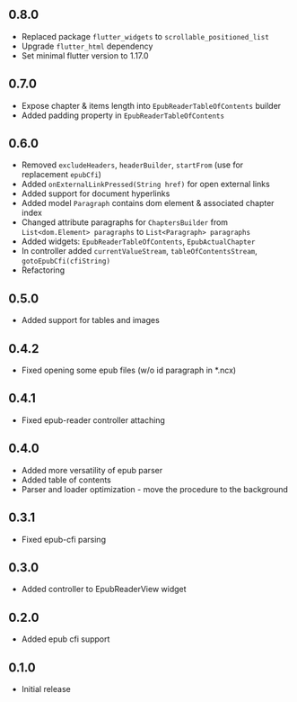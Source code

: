 ## 0.8.0

* Replaced package `flutter_widgets` to `scrollable_positioned_list`
* Upgrade `flutter_html` dependency
* Set minimal flutter version to 1.17.0

## 0.7.0

* Expose chapter & items length into `EpubReaderTableOfContents` builder
* Added padding property in `EpubReaderTableOfContents`

## 0.6.0

* Removed `excludeHeaders`, `headerBuilder`, `startFrom` (use for replacement `epubCfi`)
* Added `onExternalLinkPressed(String href)` for open external links
* Added support for document hyperlinks
* Added model `Paragraph` contains dom element & associated chapter index
* Changed attribute paragraphs for `ChaptersBuilder` from `List<dom.Element> paragraphs` to `List<Paragraph> paragraphs`
* Added widgets: `EpubReaderTableOfContents`, `EpubActualChapter`
* In controller added `currentValueStream`, `tableOfContentsStream`, `gotoEpubCfi(cfiString)`
* Refactoring

## 0.5.0

* Added support for tables and images

## 0.4.2

* Fixed opening some epub files (w/o id paragraph in *.ncx)

## 0.4.1

* Fixed epub-reader controller attaching

## 0.4.0

* Added more versatility of epub parser
* Added table of contents
* Parser and loader optimization - move the procedure to the background

## 0.3.1

* Fixed epub-cfi parsing

## 0.3.0

* Added controller to EpubReaderView widget

## 0.2.0

* Added epub cfi support

## 0.1.0

* Initial release
